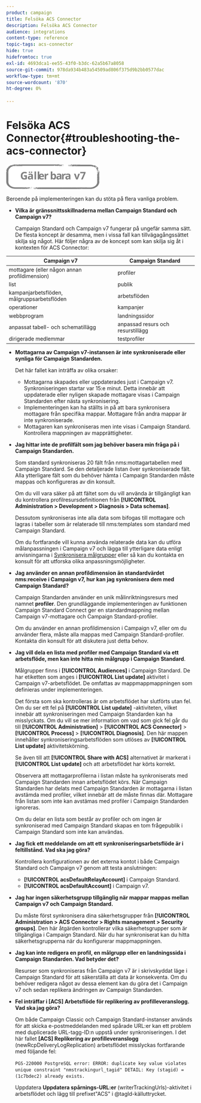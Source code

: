 ```yaml
---
product: campaign
title: Felsöka ACS Connector
description: Felsöka ACS Connector
audience: integrations
content-type: reference
topic-tags: acs-connector
hide: true
hidefromtoc: true
exl-id: 4693dca1-ee55-43f0-b3dc-62a5b67a8058
source-git-commit: 978da934b483a54509ad806f375d9b2bb0577dac
workflow-type: tm+mt
source-wordcount: '870'
ht-degree: 0%

---
```


# Felsöka ACS Connector{#troubleshooting-the-acs-connector}

![](../../assets/v7-only.svg)

Beroende på implementeringen kan du stöta på flera vanliga problem.

* **Vilka är gränssnittsskillnaderna mellan Campaign Standard och Campaign v7?**

   Campaign Standard och Campaign v7 fungerar på ungefär samma sätt. De flesta koncept är desamma, men i vissa fall kan tillvägagångssättet skilja sig något. Här följer några av de koncept som kan skilja sig åt i kontexten för ACS Connector:

<table> 
 <thead> 
  <tr> 
   <th> Campaign v7<br /> </th> 
   <th> Campaign Standard<br /> </th> 
  </tr> 
 </thead> 
 <tbody> 
  <tr> 
   <td> mottagare (eller någon annan profildimension)<br /> </td> 
   <td> profiler<br /> </td> 
  </tr> 
  <tr> 
   <td> list<br /> </td> 
   <td> publik<br /> </td> 
  </tr> 
  <tr> 
   <td> kampanjarbetsflöden, målgruppsarbetsflöden<br /> </td> 
   <td> arbetsflöden<br /> </td> 
  </tr> 
  <tr> 
   <td> operationer<br /> </td> 
   <td> kampanjer<br /> </td> 
  </tr> 
  <tr> 
   <td> webbprogram<br /> </td> 
   <td> landningssidor<br /> </td> 
  </tr> 
  <tr> 
   <td> anpassat tabell- och schematillägg<br /> </td> 
   <td> anpassad resurs och resurstillägg<br /> </td> 
  </tr> 
  <tr> 
   <td> dirigerade medlemmar<br /> </td> 
   <td> testprofiler<br /> </td> 
  </tr> 
 </tbody> 
</table>

* **Mottagarna av Campaign v7-instansen är inte synkroniserade eller synliga för Campaign Standarden.**

   Det här fallet kan inträffa av olika orsaker:

   * Mottagarna skapades eller uppdaterades just i Campaign v7. Synkroniseringen startar var 15:e minut. Detta innebär att uppdaterade eller nyligen skapade mottagare visas i Campaign Standarden efter nästa synkronisering.
   * Implementeringen kan ha ställts in på att bara synkronisera mottagare från specifika mappar. Mottagare från andra mappar är inte synkroniserade.
   * Mottagaren kan synkroniseras men inte visas i Campaign Standard. Kontrollera mappningen av mapprättigheter.

* **Jag hittar inte de profilfält som jag behöver basera min fråga på i Campaign Standarden.**

   Som standard synkroniseras 20 fält från nms:mottagartabellen med Campaign Standard. Se den detaljerade listan över synkroniserade fält. Alla ytterligare fält som du behöver hämta i Campaign Standarden måste mappas och konfigureras av din konsult.

   Om du vill vara säker på att fältet som du vill använda är tillgängligt kan du kontrollera profilresursdefinitionen från **[!UICONTROL Administration > Development > Diagnosis > Data schemas]**.

   Dessutom synkroniseras inte alla data som bifogas till mottagare och lagras i tabeller som är relaterade till nms:templates som standard med Campaign Standard.

   Om du fortfarande vill kunna använda relaterade data kan du utföra målanpassningen i Campaign v7 och lägga till ytterligare data enligt anvisningarna i [Synkronisera målgrupper](../../integrations/using/synchronizing-audiences.md) eller så kan du kontakta en konsult för att utforska olika anpassningsmöjligheter.

* **Jag använder en annan profildimension än standardvärdet nms:receive i Campaign v7, hur kan jag synkronisera dem med Campaign Standard?**

   Campaign Standarden använder en unik målinriktningsresurs med namnet **profiler**. Den grundläggande implementeringen av funktionen Campaign Standard Connect ger en standardmappning mellan Campaign v7-mottagare och Campaign Standard-profiler.

   Om du använder en annan profildimension i Campaign v7, eller om du använder flera, måste alla mappas med Campaign Standard-profiler. Kontakta din konsult för att diskutera just detta behov.

* **Jag vill dela en lista med profiler med Campaign Standard via ett arbetsflöde, men kan inte hitta min målgrupp i Campaign Standard**.

   Målgrupper finns i **[!UICONTROL Audiences]** i Campaign Standard. De har etiketten som anges i **[!UICONTROL List update]** aktivitet i Campaign v7-arbetsflödet. De omfattas av mappmappmappningen som definieras under implementeringen.

   Det första som ska kontrolleras är om arbetsflödet har slutförts utan fel. Om du ser ett fel på **[!UICONTROL List update]** -aktiviteten, vilket innebär att synkroniseringen med Campaign Standarden kan ha misslyckats. Om du vill se mer information om vad som gick fel går du till **[!UICONTROL Administration]** > **[!UICONTROL ACS Connector]** > **[!UICONTROL Process]** > **[!UICONTROL Diagnosis]**. Den här mappen innehåller synkroniseringsarbetsflöden som utlöses av **[!UICONTROL List update]** aktivitetskörning.

   Se även till att **[!UICONTROL Share with ACS]** alternativet är markerat i **[!UICONTROL List update]** och att arbetsflödet har körts korrekt.

   Observera att mottagarprofilerna i listan måste ha synkroniserats med Campaign Standarden innan arbetsflödet körs. När Campaign Standarden har delats med Campaign Standarden är mottagarna i listan avstämda med profiler, vilket innebär att de måste finnas där. Mottagare från listan som inte kan avstämas med profiler i Campaign Standarden ignoreras.

   Om du delar en lista som består av profiler och om ingen är synkroniserad med Campaign Standard skapas en tom frågepublik i Campaign Standard som inte kan användas.

* **Jag fick ett meddelande om att ett synkroniseringsarbetsflöde är i feltillstånd. Vad ska jag göra?**

   Kontrollera konfigurationen av det externa kontot i både Campaign Standard och Campaign v7 genom att testa anslutningen:

   * **[!UICONTROL acsDefaultRelayAccount]** i Campaign Standard.
   * **[!UICONTROL acsDefaultAccount]** i Campaign v7.

* **Jag har ingen säkerhetsgrupp tillgänglig när mappar mappas mellan Campaign v7 och Campaign Standard.**

   Du måste först synkronisera dina säkerhetsgrupper från **[!UICONTROL Administration > ACS Connector > Rights management > Security groups]**. Den här åtgärden kontrollerar vilka säkerhetsgrupper som är tillgängliga i Campaign Standard. När du har synkroniserat kan du hitta säkerhetsgrupperna när du konfigurerar mappmappningen.

* **Jag kan inte redigera en profil, en målgrupp eller en landningssida i Campaign Standarden. Vad betyder det?**

   Resurser som synkroniseras från Campaign v7 är i skrivskyddat läge i Campaign Standard för att säkerställa att data är konsekventa. Om du behöver redigera något av dessa element kan du göra det i Campaign v7 och sedan replikera ändringen av Campaign Standarden.

* **Fel inträffar i [ACS] Arbetsflöde för replikering av profilleveranslogg. Vad ska jag göra?**

   Om både Campaign Classic och Campaign Standard-instanser används för att skicka e-postmeddelanden med spårade URL:er kan ett problem med duplicerade URL-tagg-ID:n uppstå under synkroniseringen. I det här fallet **[ACS] Replikering av profilleveranslogg** (newRcpDeliveryLogReplication) arbetsflödet misslyckas fortfarande med följande fel:

   ```PGS-220000 PostgreSQL error: ERROR: duplicate key value violates unique constraint "nmstrackingurl_tagid" DETAIL: Key (stagid) = (1c7bdec2) already exists.```

   Uppdatera **Uppdatera spårnings-URL:er** (writerTrackingUrls)-aktivitet i arbetsflödet och lägg till prefixet&quot;ACS&quot; i @tagId-källuttrycket.
